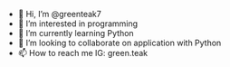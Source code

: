 - 👋 Hi, I’m @greenteak7
- 👀 I’m interested in programming
- 🌱 I’m currently learning Python
- 💞️ I’m looking to collaborate on application with Python
- 📫 How to reach me IG: green.teak

<!---
greenteak7/greenteak7 is a ✨ special ✨ repository because its `README.md` (this file) appears on your GitHub profile.
You can click the Preview link to take a look at your changes.
--->
